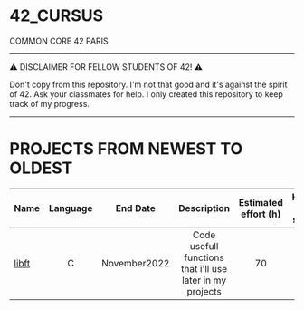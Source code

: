 # 42_CURSUS

   COMMON CORE 42 PARIS
_________________________________

:warning: DISCLAIMER FOR FELLOW STUDENTS OF 42! :warning:

Don't copy from this repository. I'm not that good and it's against the spirit of 42. Ask your classmates for help. I only created this repository to keep track of my progress.

________________________________
PROJECTS FROM NEWEST TO OLDEST
=====

| Name  | Language      | End Date      |                       Description                 | Estimated effort (h)   | Hours i spent|
| ----- |:-------------:| :-----------: | :------------------------------------------------:| :---------------------:| :------------:|
| [libft](https://github.com/waseemnaseeven/42_CURSUS/tree/main/PROJET_00_LIBFT) | C             | November2022 | Code usefull functions that i'll use later in my projects    | 70                   | 40 |

